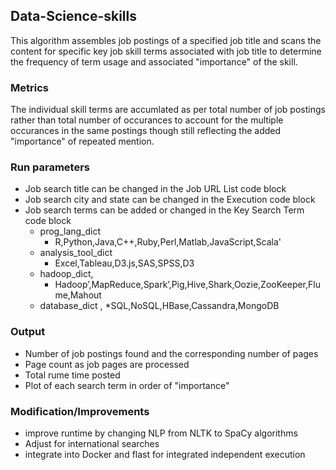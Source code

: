 ## Data-Science-skills
This algorithm assembles job postings of a specified job title and scans the content for specific key job skill terms associated with job title to determine the frequency of term usage and associated "importance" of the skill. 
### Metrics
The individual skill terms are accumlated as per total number of job postings rather than total number of occurances to account for the multiple occurances in the same postings though still reflecting the added "importance" of repeated mention.

### Run parameters
- Job search title can be changed in the Job URL List code block
- Job search city and state can be changed in the Execution code block
- Job search terms can be added or changed in the Key Search Term code block
  * prog_lang_dict
    * R,Python,Java,C++,Ruby,Perl,Matlab,JavaScript,Scala'
  * analysis_tool_dict    
    * Excel,Tableau,D3.js,SAS,SPSS,D3
  * hadoop_dict,
    * Hadoop’,MapReduce,Spark’,Pig,Hive,Shark,Oozie,ZooKeeper,Flume,Mahout
  * database_dict ,
    *SQL,NoSQL,HBase,Cassandra,MongoDB

### Output 
- Number of job postings found and the corresponding number of pages
- Page count as job pages are processed
- Total rume time posted
- Plot of each search term in order of "importance"

### Modification/Improvements
- improve runtime by changing NLP from NLTK to SpaCy algorithms
- Adjust for international searches
- integrate into Docker and flast for integrated independent execution

